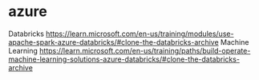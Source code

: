 # azure
Databricks
https://learn.microsoft.com/en-us/training/modules/use-apache-spark-azure-databricks/#clone-the-databricks-archive
Machine Learning
https://learn.microsoft.com/en-us/training/paths/build-operate-machine-learning-solutions-azure-databricks/#clone-the-databricks-archive
